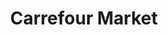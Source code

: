 ---
title: "Carrefour Market"
url: /paris/carrefour-market-place-francoise-dorin/
shop: commodité
---
